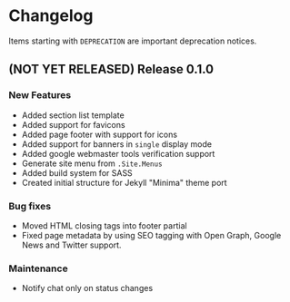 # Changelog

Items starting with `DEPRECATION` are important deprecation notices.

## (NOT YET RELEASED) Release 0.1.0

### New Features

+ Added section list template
+ Added support for favicons
+ Added page footer with support for icons
+ Added support for banners in `single` display mode
+ Added google webmaster tools verification support
+ Generate site menu from `.Site.Menus`
+ Added build system for SASS
+ Created initial structure for Jekyll "Minima" theme port

### Bug fixes

+ Moved HTML closing tags into footer partial
+ Fixed page metadata by using SEO tagging with Open Graph,
  Google News and Twitter support.

### Maintenance

+ Notify chat only on status changes

